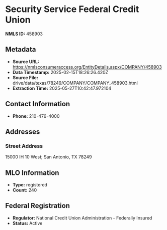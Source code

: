 # Security Service Federal Credit Union

**NMLS ID:** 458903

## Metadata
- **Source URL:** https://nmlsconsumeraccess.org/EntityDetails.aspx/COMPANY/458903
- **Data Timestamp:** 2025-02-15T18:26:26.420Z
- **Source File:** drive/data/texas/78249/COMPANY/COMPANY_458903.html
- **Extraction Time:** 2025-05-27T10:42:47.972104

## Contact Information
- **Phone:** 210-476-4000

## Addresses
### Street Address
15000 IH 10 West; San Antonio, TX 78249

## MLO Information
- **Type:** registered
- **Count:** 240

## Federal Registration
- **Regulator:** National Credit Union Administration - Federally Insured
- **Status:** Active
